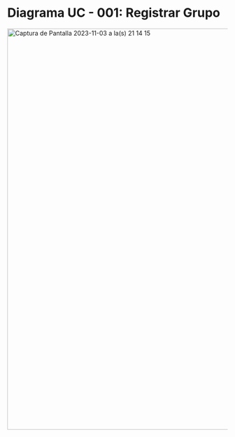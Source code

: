 # Diagrama UC - 001: Registrar Grupo
<img width="918" alt="Captura de Pantalla 2023-11-03 a la(s) 21 14 15" src="https://github.com/amezcua04s/FCA-Proyecto-OO-01/assets/119078847/cf0ff996-60e0-4b16-a8fb-e5ce138e9d76">
